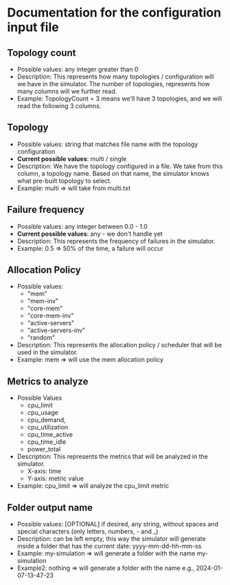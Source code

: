 # Documentation for the configuration input file

## Topology count
- Possible values: any integer greater than 0
- Description: This represents how many topologies / configuration will we have in the simulator. The number of topologies, represents how many columns will we further read.
- Example: TopologyCount = 3 means we'll have 3 topologies, and we will read the following 3 columns.

## Topology
- Possible values: string that matches file name with the topology configuration
- <b>Current possible values</b>: multi / single
- Description: We have the topology configured in a file. We take from this column, a topology name. Based on that name, the simulator knows what pre-built topology to select.
- Example: multi => will take from multi.txt 

## Failure frequency
- Possible values: any integer between 0.0 - 1.0
- <b>Current possible values</b>: any - we don't handle yet
- Description: This represents the frequency of failures in the simulator.
- Example: 0.5 => 50% of the time, a failure will occur

## Allocation Policy
- Possible values:
  - "mem" 
  - "mem-inv"
  - "core-mem"
  - "core-mem-inv"
  - "active-servers"
  - "active-servers-inv"
  - "random"
- Description: This represents the allocation policy / scheduler that will be used in the simulator.
- Example: mem => will use the mem allocation policy

## Metrics to analyze
- Possible Values
  - cpu_limit
  - cpu_usage
  - cpu_demand,
  - cpu_utilization
  - cpu_time_active
  - cpu_time_idle
  - power_total
- Description: This represents the metrics that will be analyzed in the simulator. 
  - X-axis: time
  - Y-axis: metric value
- Example: cpu_limit => will analyze the cpu_limit metric

## Folder output name
- Possible values: [OPTIONAL] if desired, any string, without spaces and special characters (only letters, numbers, - and _)
- Description: can be left empty, this way the simulator will generate inside a folder that has the current date: yyyy-mm-dd-hh-mm-ss
- Example: my-simulation => will generate a folder with the name my-simulation
- Example2: nothing => will generate a folder with the name e.g., 2024-01-07-13-47-23

